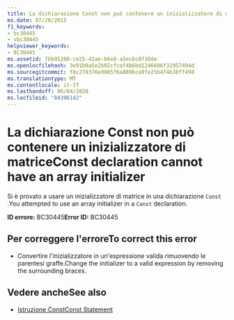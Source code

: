 ```yaml
---
title: La dichiarazione Const non può contenere un inizializzatore di matrice
ms.date: 07/20/2015
f1_keywords:
- bc30445
- vbc30445
helpviewer_keywords:
- BC30445
ms.assetid: 7bb95208-ce25-42ae-b6e8-a5ecbc0738de
ms.openlocfilehash: 3e91b0a5e2b02cfcaf4b6bd1246686f32957494d
ms.sourcegitcommit: f8c270376ed905f6a8896ce0fe25b4f4b38ff498
ms.translationtype: MT
ms.contentlocale: it-IT
ms.lasthandoff: 06/04/2020
ms.locfileid: "84396142"
---
```

# <a name="const-declaration-cannot-have-an-array-initializer"></a><span data-ttu-id="86b13-102">La dichiarazione Const non può contenere un inizializzatore di matrice</span><span class="sxs-lookup"><span data-stu-id="86b13-102">Const declaration cannot have an array initializer</span></span>
<span data-ttu-id="86b13-103">Si è provato a usare un inizializzatore di matrice in una dichiarazione `Const` .</span><span class="sxs-lookup"><span data-stu-id="86b13-103">You attempted to use an array initializer in a `Const` declaration.</span></span>  
  
 <span data-ttu-id="86b13-104">**ID errore:** BC30445</span><span class="sxs-lookup"><span data-stu-id="86b13-104">**Error ID:** BC30445</span></span>  
  
## <a name="to-correct-this-error"></a><span data-ttu-id="86b13-105">Per correggere l'errore</span><span class="sxs-lookup"><span data-stu-id="86b13-105">To correct this error</span></span>  
  
- <span data-ttu-id="86b13-106">Convertire l'inizializzatore in un'espressione valida rimuovendo le parentesi graffe.</span><span class="sxs-lookup"><span data-stu-id="86b13-106">Change the initializer to a valid expression by removing the surrounding braces.</span></span>  
  
## <a name="see-also"></a><span data-ttu-id="86b13-107">Vedere anche</span><span class="sxs-lookup"><span data-stu-id="86b13-107">See also</span></span>

- [<span data-ttu-id="86b13-108">Istruzione Const</span><span class="sxs-lookup"><span data-stu-id="86b13-108">Const Statement</span></span>](../language-reference/statements/const-statement.md)
